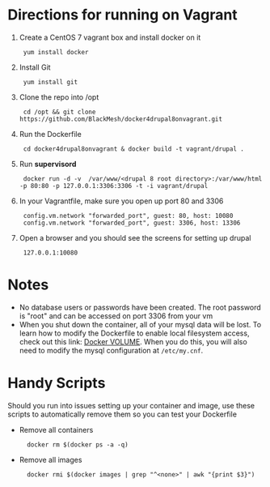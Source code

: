 Directions for running on Vagrant
==========

1. Create a CentOS 7 vagrant box and install docker on it

        yum install docker

3. Install Git

        yum install git

4. Clone the repo into /opt

        cd /opt && git clone https://github.com/BlackMesh/docker4drupal8onvagrant.git 
		
6. Run the Dockerfile

        cd docker4drupal8onvagrant & docker build -t vagrant/drupal .
		
6. Run **supervisord**

        docker run -d -v  /var/www/<drupal 8 root directory>:/var/www/html -p 80:80 -p 127.0.0.1:3306:3306 -t -i vagrant/drupal
		
7. In your Vagrantfile, make sure you open up port 80 and 3306
 
        config.vm.network "forwarded_port", guest: 80, host: 10080
        config.vm.network "forwarded_port", guest: 3306, host: 13306

9. Open a browser and you should see the screens for setting up drupal

        127.0.0.1:10080


Notes
=====

* No database users or passwords have been created.  The root password is "root" and can be accessed on port 3306 from your vm
* When you shut down the container, all of your mysql data will be lost.  To learn how to modify the Dockerfile to enable local filesystem access, check out this link: [Docker VOLUME](http://docs.docker.io/en/latest/use/builder/#volume).  When you do this, you will also need to modify the mysql configuration at ``/etc/my.cnf``.

Handy Scripts
=============

Should you run into issues setting up your container and image, use these scripts to automatically remove them so you can test your Dockerfile

* Remove all containers
		
		docker rm $(docker ps -a -q)

* Remove all images

		docker rmi $(docker images | grep "^<none>" | awk "{print $3}")
